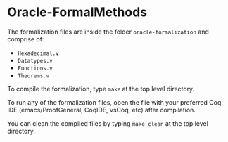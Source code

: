 # Oracle-FormalMethods

The formalization files are inside the folder `oracle-formalization`
and comprise of:

- `Hexadecimal.v`
- `Datatypes.v`
- `Functions.v`
- `Theorems.v`

To compile the formalization, type `make` at the top level directory.

To run any of the formalization files, open the file with your
preferred Coq IDE (emacs/ProofGeneral, CoqIDE, vsCoq, etc) after
compilation.

You can clean the compiled files by typing `make clean` at the top
level directory.
